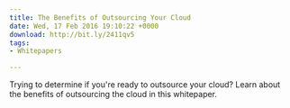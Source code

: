 ```yaml
---
title: The Benefits of Outsourcing Your Cloud
date: Wed, 17 Feb 2016 19:10:22 +0000
download: http://bit.ly/2411qv5
tags:
- Whitepapers

---
```

Trying to determine if you're ready to outsource your cloud? Learn about the benefits of outsourcing the cloud in this whitepaper.